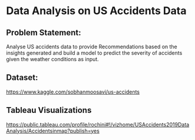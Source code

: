# Data Analysis on US Accidents Data
## Problem Statement:
Analyse US accidents data to provide Recommendations based on the insights generated and build a model to predict the severity of accidents given the weather conditions as input.
## Dataset:
https://www.kaggle.com/sobhanmoosavi/us-accidents
## Tableau Visualizations
https://public.tableau.com/profile/rochini#!/vizhome/USAccidents2019DataAnalysis/Accidentsinmap?publish=yes
